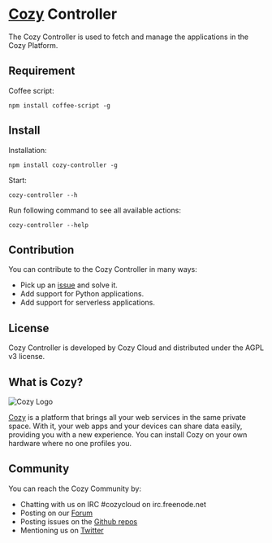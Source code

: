 # [Cozy](http://cozy.io) Controller

The Cozy Controller is used to fetch and manage the applications in the Cozy
Platform.

## Requirement

Coffee script:

    npm install coffee-script -g


## Install

Installation:

    npm install cozy-controller -g

Start:

    cozy-controller --h

Run following command to see all available actions:

    cozy-controller --help

## Contribution

You can contribute to the Cozy Controller in many ways:

* Pick up an [issue](https://github.com/cozy/cozy-controller/issues?state=open) and solve it.
* Add support for Python applications.
* Add support for serverless applications.


## License

Cozy Controller is developed by Cozy Cloud and distributed under the AGPL v3
license.

## What is Cozy?

![Cozy Logo](https://raw.github.com/mycozycloud/cozy-setup/gh-pages/assets/images/happycloud.png)

[Cozy](http://cozy.io) is a platform that brings all your web services in the
same private space.  With it, your web apps and your devices can share data
easily, providing you with a new experience. You can install Cozy on your own
hardware where no one profiles you.

## Community 

You can reach the Cozy Community by:

* Chatting with us on IRC #cozycloud on irc.freenode.net
* Posting on our [Forum](https://forum.cozy.io)
* Posting issues on the [Github repos](https://github.com/cozy/)
* Mentioning us on [Twitter](http://twitter.com/mycozycloud)

